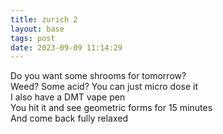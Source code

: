 ```yaml
---
title: zurich 2
layout: base
tags: post
date: 2023-09-09 11:14:29
---
```

 
Do you want some shrooms for tomorrow?  
Weed? Some acid? You can just micro dose it  
I also have a DMT vape pen  
You hit it and see geometric forms for 15 minutes  
And come back fully relaxed